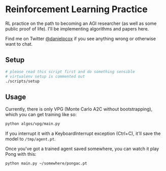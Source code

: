 # Reinforcement Learning Practice

RL practice on the path to becoming an AGI researcher (as well as some public proof of life).
I'll be implementing algorithms and papers here.

Find me on Twitter [@danielpcox](https://twitter.com/danielpcox) if you see anything wrong or otherwise want to chat.

## Setup

```bash
# please read this script first and do something sensible
# virtualenv setup is commented out
./scripts/setup
```

## Usage

Currently, there is only VPG (Monte Carlo A2C without bootstrapping), which you can get training like so:

```bash
python algos/vpg/main.py
```

If you interrupt it with a KeyboardInterrupt exception (Ctrl+C), it'll save the model to `/tmp/agent.pt`.

Once you've got a trained agent saved somewhere, you can watch it play Pong with this:
```bash
python main.py ~/somewhere/pongac.pt
```

